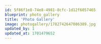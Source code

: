 ```yaml
---
id: 5f86f1e8-74e8-4981-8cfc-1d12f6057465
blueprint: photo_gallery
title: 'Photo Gallery'
image: photogallery/1782742647086389.jpg
updated_by: 1
updated_at: 1701479652
---
```

